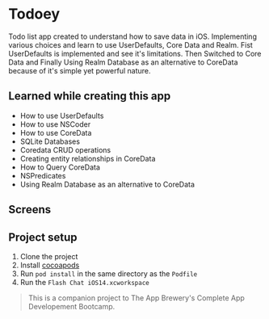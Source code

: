 # Todoey

Todo list app created to understand how to save data in iOS. Implementing various choices and learn to use UserDefaults, Core Data and Realm.
Fist UserDefaults is implemented and see it's limitations. Then Switched to Core Data and 
Finally Using Realm Database as an alternative to CoreData because of it's simple yet powerful nature. 


## Learned while creating this app

* How to use UserDefaults
* How to use NSCoder
* How to use CoreData
* SQLite Databases
* Coredata CRUD operations
* Creating entity relationships in CoreData
* How to Query CoreData
* NSPredicates
* Using Realm Database as an alternative to CoreData

## Screens



## Project setup

1. Clone the project
2. Install [cocoapods](https://guides.cocoapods.org/using/getting-started.html)
3. Run ``` pod install ``` in the same directory as the ```Podfile```
4. Run the ```Flash Chat iOS14.xcworkspace```

>This is a companion project to The App Brewery's Complete App Developement Bootcamp.
